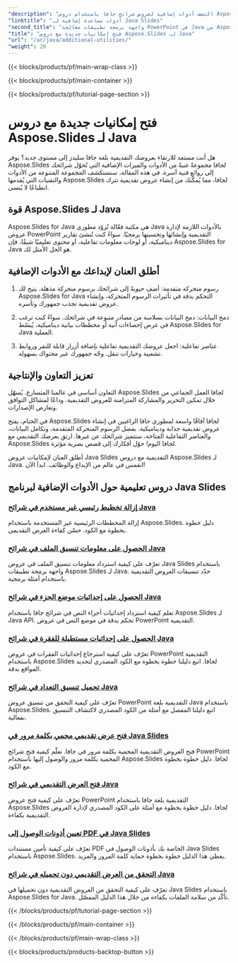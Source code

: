 ```yaml
---
"description": "اكتشف أدوات إضافية لعروض شرائح جافا باستخدام دروس Aspose.Slides لجافا. حسّن عروضك التقديمية بميزات فعّالة. استكشف الآن!"
"linktitle": "أدوات مساعدة إضافية لـ Java Slides"
"second_title": "واجهة برمجة تطبيقات معالجة PowerPoint في Java من Aspose.Slides"
"title": "فتح إمكانيات جديدة مع دروس Aspose.Slides لـ Java"
"url": "/ar/java/additional-utilities/"
"weight": 20
---
```


{{< blocks/products/pf/main-wrap-class >}}

{{< blocks/products/pf/main-container >}}

{{< blocks/products/pf/tutorial-page-section >}}

# فتح إمكانيات جديدة مع دروس Aspose.Slides لـ Java

هل أنت مستعد للارتقاء بعروضك التقديمية بلغة جافا سليدز إلى مستوى جديد؟ يوفر Aspose.Slides لجافا مجموعةً غنيةً من الأدوات والميزات الإضافية التي تُحوّل شرائحك إلى روائع فنية آسرة. في هذه المقالة، سنستكشف المجموعة المتنوعة من الأدوات والتقنيات التي يُقدمها Aspose.Slides لجافا، مما يُمكّنك من إنشاء عروض تقديمية تترك انطباعًا لا يُنسى.

## قوة Aspose.Slides لـ Java

Aspose.Slides for Java هي مكتبة فعّالة تُزوّد مطوري Java بالأدوات اللازمة لإدارة عروض PowerPoint التقديمية وإنشائها وتحسينها برمجيًا. سواءً كنت تُنشئ تقارير ديناميكية، أو لوحات معلومات تفاعلية، أو محتوى تعليميًا شيقًا، فإن Aspose.Slides for Java هو الحل الأمثل لك.

## أطلق العنان لإبداعك مع الأدوات الإضافية

1. رسوم متحركة متقدمة: أضفِ حيويةً إلى شرائحك برسوم متحركة مذهلة. يتيح لك Aspose.Slides for Java التحكم بدقة في تأثيرات الرسوم المتحركة، وإنشاء عروض تقديمية تجذب جمهورك وتأسره.

2. دمج البيانات: دمج البيانات بسلاسة من مصادر متنوعة في شرائحك. سواءً كنت ترغب في عرض إحصاءات آنية أو مخططات بيانية ديناميكية، يُبسّط Aspose.Slides for Java العملية.

3. عناصر تفاعلية: اجعل عروضك التقديمية تفاعلية بإضافة أزرار قابلة للنقر وروابط تشعبية وخيارات تنقل. وجّه جمهورك عبر محتواك بسهولة.

## تعزيز التعاون والإنتاجية

التعاون أساسي في عالمنا المتسارع. يُسهّل Aspose.Slides لجافا العمل الجماعي من خلال تمكين التحرير والمشاركة المتزامنة للعروض التقديمية. وداعًا لمشاكل التوافق وتعارض الإصدارات.

في الختام، يفتح Aspose.Slides لجافا آفاقًا واسعة لمطوري جافا الراغبين في إنشاء عروض تقديمية جذابة وديناميكية. بفضل الرسوم المتحركة المتقدمة، وتكامل البيانات، والعناصر التفاعلية المتاحة، ستتميز شرائحك عن غيرها. ارتقِ بعرضك التقديمي مع Aspose.Slides لجافا اليوم! حوّل أفكارك إلى قصص بصرية مؤثرة.

أطلق العنان لإمكانيات عروض Java Slides التقديمية مع دروس Aspose.Slides لـ Java. انغمس في عالم من الإبداع والوظائف. ابدأ الآن!

## دروس تعليمية حول الأدوات الإضافية لبرنامج Java Slides
### [إزالة تخطيط رئيسي غير مستخدم في شرائح Java](./remove-unused-layout-master-in-java-slides/)
إزالة المخططات الرئيسية غير المستخدمة باستخدام Aspose.Slides. دليل خطوة بخطوة مع الكود. حسّن كفاءة العرض التقديمي.
### [الحصول على معلومات تنسيق الملف في شرائح Java](./get-file-format-information-in-java-slides/)
تعرّف على كيفية استرداد معلومات تنسيق الملف في عروض Java Slides باستخدام واجهة برمجة تطبيقات Aspose.Slides لـ Java. حدّد تنسيقات العروض التقديمية باستخدام أمثلة برمجية.
### [الحصول على إحداثيات موضع الجزء في شرائح Java](./get-position-coordinates-of-portion-in-java-slides/)
تعلم كيفية استرداد إحداثيات أجزاء النص في شرائح جافا باستخدام Aspose.Slides لـ Java API. تحكم بدقة في موضع النص في عروض PowerPoint التقديمية.
### [الحصول على إحداثيات مستطيلة للفقرة في شرائح Java](./get-rectangular-coordinates-of-paragraph-in-java-slides/)
تعرّف على كيفية استرجاع إحداثيات الفقرات في عروض PowerPoint التقديمية باستخدام Aspose.Slides لجافا. اتبع دليلنا خطوة بخطوة مع الكود المصدري لتحديد المواقع بدقة.
### [تحميل تنسيق التعداد في شرائح Java](./load-format-enumeration-in-java-slides/)
تعرّف على كيفية التحقق من تنسيق عروض PowerPoint التقديمية بلغة Java باستخدام Aspose.Slides. اتبع دليلنا المفصل مع أمثلة من الكود المصدري لاكتشاف التنسيق بفعالية.
### [فتح عرض تقديمي محمي بكلمة مرور في Java Slides](./open-password-protected-presentation-in-java-slides/)
فتح العروض التقديمية المحمية بكلمة مرور في جافا. تعلّم كيفية فتح شرائح PowerPoint المحمية بكلمة مرور والوصول إليها باستخدام Aspose.Slides لجافا. دليل خطوة بخطوة مع الكود.
### [فتح العرض التقديمي في شرائح Java](./open-presentation-in-java-slides/)
تعرّف على كيفية فتح عروض PowerPoint التقديمية بلغة جافا باستخدام Aspose.Slides لجافا. دليل خطوة بخطوة مع أمثلة على الكود المصدري لإدارة العروض التقديمية بكفاءة.
### [تعيين أذونات الوصول إلى PDF في Java Slides](./set-access-permissions-to-pdf-in-java-slides/)
تعرّف على كيفية تأمين مستندات PDF الخاصة بك بأذونات الوصول في Java Slides باستخدام Aspose.Slides. يغطي هذا الدليل خطوة بخطوة حماية كلمة المرور والمزيد.
### [التحقق من العرض التقديمي دون تحميله في شرائح Java](./verify-presentation-without-loading-in-java-slides/)
تعرّف على كيفية التحقق من العروض التقديمية دون تحميلها في Java Slides باستخدام Aspose.Slides for Java. تأكّد من سلامة الملفات بكفاءة من خلال هذا الدليل المفصّل.

{{< /blocks/products/pf/tutorial-page-section >}}

{{< /blocks/products/pf/main-container >}}

{{< /blocks/products/pf/main-wrap-class >}}

{{< blocks/products/products-backtop-button >}}